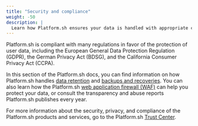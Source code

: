 ```yaml
---
title: "Security and compliance"
weight: -50
description: |
  Learn how Platform.sh ensures your data is handled with appropriate care and according to industry standards.
---
```


Platform.sh is compliant with many regulations in favor of the protection of user data,
including the European General Data Protection Regulation (GDPR),
the German Privacy Act (BDSG),
and the California Consumer Privacy Act (CCPA).

In this section of the Platform.sh docs,
you can find information on how Platform.sh handles [data retention](./data-retention.md)
and [backups and recoveries](./backups.md).
You can also learn how the Platform.sh [web application firewall (WAF)](./waf.md)
can help you protect your data,
or consult the transparency and abuse reports Platform.sh publishes every year.

For more information about the security, privacy,
and compliance of the Platform.sh products and services,
go to the Platform.sh [Trust Center](https://platform.sh/trust-center/).